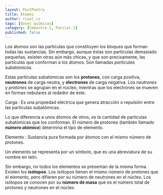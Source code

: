 ```yaml
---
layout: PostPoetry
title: Átomos
author: rivel_co
tags: [Bases químicas]
category: [Semestre-1, Parcial-1]
published: false
---
```


Los átomos son las partículas que constituyen los bloques que forman todas las sustancias. Sin embargo, aunque éstas son partículas demasiado pequeñas, existen otras aún más chicas, y que son precisamente, las partículas que conforman a los átomos. Son llamadas *partículas subatómicas*.

Estas partículas subatómicas son los **protones**, con carga positiva, **neutrones** de carga neutra, y **electrones** de carga negativa. Los *neutrones* y *protones* se agrupan en el núcleo, mientras que los electrones se mueven en formas nebulares al rededor de éste.

Carga
 : Es una propiedad eléctrica que genera atracción o repulsión entre las partículas subatómicas.

Lo que diferencia a unos átomos de otros, es la cantidad de partículas subatómicas que los conforman. El número de protones (también llamado ***número atómico***) determina el tipo de elemento. 

Elemento
 : Sustancia pura formada por átomos con el mismo número de protones.

Un elemento se representa por un símbolo, que es una abreviatura de su nombre en latín.

Sin embargo, no todos los elementos se presentan de la misma forma. Existen los **isótopos**. Los isótopos tienen el mismo número de protones que el elemento, pero difieren por su número de neutrones en el núcleo. Los isótopos se conocen por su **número de masa** que es el número total de protones y neutrones en el núcleo.